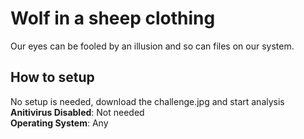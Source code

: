 # Wolf in a sheep clothing
Our eyes can be fooled by an illusion and so can files on our system.
## How to setup
No setup is needed, download the challenge.jpg and start analysis <br />
**Anitivirus Disabled**: Not needed <br />
**Operating System**: Any
